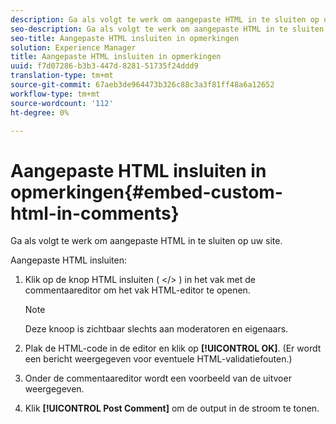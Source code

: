 ```yaml
---
description: Ga als volgt te werk om aangepaste HTML in te sluiten op uw site.
seo-description: Ga als volgt te werk om aangepaste HTML in te sluiten op uw site.
seo-title: Aangepaste HTML insluiten in opmerkingen
solution: Experience Manager
title: Aangepaste HTML insluiten in opmerkingen
uuid: f7d07286-b3b3-447d-8281-51735f24ddd9
translation-type: tm+mt
source-git-commit: 67aeb3de964473b326c88c3a3f81ff48a6a12652
workflow-type: tm+mt
source-wordcount: '112'
ht-degree: 0%

---
```



# Aangepaste HTML insluiten in opmerkingen{#embed-custom-html-in-comments}

Ga als volgt te werk om aangepaste HTML in te sluiten op uw site.

Aangepaste HTML insluiten:
1. Klik op de knop HTML insluiten ( &lt;/> ) in het vak met de commentaareditor om het vak HTML-editor te openen.

   >[!NOTE]
   >
   >Deze knoop is zichtbaar slechts aan moderatoren en eigenaars.

1. Plak de HTML-code in de editor en klik op **[!UICONTROL OK]**. (Er wordt een bericht weergegeven voor eventuele HTML-validatiefouten.)
1. Onder de commentaareditor wordt een voorbeeld van de uitvoer weergegeven.
1. Klik **[!UICONTROL Post Comment]** om de output in de stroom te tonen.

